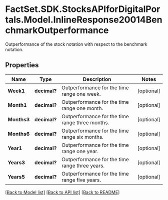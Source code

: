 # FactSet.SDK.StocksAPIforDigitalPortals.Model.InlineResponse20014BenchmarkOutperformance
Outperformance of the stock notation with respect to the benchmark notation.

## Properties

Name | Type | Description | Notes
------------ | ------------- | ------------- | -------------
**Week1** | **decimal?** | Outperformance for the time range one week. | [optional] 
**Month1** | **decimal?** | Outperformance for the time range one month. | [optional] 
**Months3** | **decimal?** | Outperformance for the time range three months. | [optional] 
**Months6** | **decimal?** | Outperformance for the time range six months. | [optional] 
**Year1** | **decimal?** | Outperformance for the time range one year. | [optional] 
**Years3** | **decimal?** | Outperformance for the time range three years. | [optional] 
**Years5** | **decimal?** | Outperformance for the time range five years. | [optional] 

[[Back to Model list]](../README.md#documentation-for-models) [[Back to API list]](../README.md#documentation-for-api-endpoints) [[Back to README]](../README.md)

